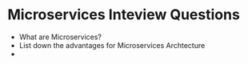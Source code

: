 # Microservices Inteview Questions

* What are Microservices?
* List down the advantages for Microservices Archtecture
* 